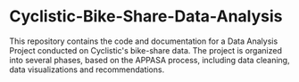 # Cyclistic-Bike-Share-Data-Analysis
This repository contains the code and documentation for a Data Analysis Project conducted on Cyclistic's bike-share data. The project is organized into several phases, based on the APPASA process, including data cleaning,  data visualizations and recommendations. 

